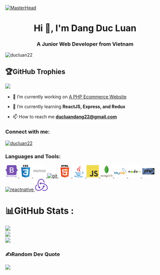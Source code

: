 [![MasterHead](http://propulsive.in/assets/img/service-icon/web.gif)](https://rishavchanda.io)
<h1 align="center">Hi 👋, I'm Dang Duc Luan</h1>
<h3 align="center">A Junior Web Developer from Vietnam</h3>

<p align="left"> <img src="https://komarev.com/ghpvc/?username=ducluan22&label=Profile%20views&color=0e75b6&style=flat" alt="ducluan22" /> </p>

## 🏆GitHub Trophies
![](https://github-profile-trophy.vercel.app/?username=Ducluan22&theme=gruvbox&no-frame=false&no-bg=false&margin-w=4)

- 🔭 I’m currently working on [A PHP Ecommerce Website](https://github.com/DucLuan22/ecommerce_website)

- 🌱 I’m currently learning **ReactJS, Express, and Redux**

- 📫 How to reach me **ducluandang22@gmail.com**

<h3 align="left">Connect with me:</h3>
<p align="left">
<a href="https://fb.com/ducluan22" target="blank"><img align="center" src="https://raw.githubusercontent.com/rahuldkjain/github-profile-readme-generator/master/src/images/icons/Social/facebook.svg" alt="ducluan22" height="30" width="40" /></a>
</p>

<h3 align="left">Languages and Tools:</h3>
<p align="left"> <a href="https://getbootstrap.com" target="_blank" rel="noreferrer"> <img src="https://raw.githubusercontent.com/devicons/devicon/master/icons/bootstrap/bootstrap-plain-wordmark.svg" alt="bootstrap" width="40" height="40"/> </a> <a href="https://www.w3schools.com/css/" target="_blank" rel="noreferrer"> <img src="https://raw.githubusercontent.com/devicons/devicon/master/icons/css3/css3-original-wordmark.svg" alt="css3" width="40" height="40"/> </a> <a href="https://expressjs.com" target="_blank" rel="noreferrer"> <img src="https://raw.githubusercontent.com/devicons/devicon/master/icons/express/express-original-wordmark.svg" alt="express" width="40" height="40"/> </a> <a href="https://git-scm.com/" target="_blank" rel="noreferrer"> <img src="https://www.vectorlogo.zone/logos/git-scm/git-scm-icon.svg" alt="git" width="40" height="40"/> </a> <a href="https://www.w3.org/html/" target="_blank" rel="noreferrer"> <img src="https://raw.githubusercontent.com/devicons/devicon/master/icons/html5/html5-original-wordmark.svg" alt="html5" width="40" height="40"/> </a> <a href="https://www.java.com" target="_blank" rel="noreferrer"> <img src="https://raw.githubusercontent.com/devicons/devicon/master/icons/java/java-original.svg" alt="java" width="40" height="40"/> </a> <a href="https://developer.mozilla.org/en-US/docs/Web/JavaScript" target="_blank" rel="noreferrer"> <img src="https://raw.githubusercontent.com/devicons/devicon/master/icons/javascript/javascript-original.svg" alt="javascript" width="40" height="40"/> </a> <a href="https://www.mongodb.com/" target="_blank" rel="noreferrer"> <img src="https://raw.githubusercontent.com/devicons/devicon/master/icons/mongodb/mongodb-original-wordmark.svg" alt="mongodb" width="40" height="40"/> </a> <a href="https://www.mysql.com/" target="_blank" rel="noreferrer"> <img src="https://raw.githubusercontent.com/devicons/devicon/master/icons/mysql/mysql-original-wordmark.svg" alt="mysql" width="40" height="40"/> </a> <a href="https://nodejs.org" target="_blank" rel="noreferrer"> <img src="https://raw.githubusercontent.com/devicons/devicon/master/icons/nodejs/nodejs-original-wordmark.svg" alt="nodejs" width="40" height="40"/> </a> <a href="https://www.php.net" target="_blank" rel="noreferrer"> <img src="https://raw.githubusercontent.com/devicons/devicon/master/icons/php/php-original.svg" alt="php" width="40" height="40"/> </a> <a href="https://reactnative.dev/" target="_blank" rel="noreferrer"> <img src="https://reactnative.dev/img/header_logo.svg" alt="reactnative" width="40" height="40"/> </a> <a href="https://redux.js.org" target="_blank" rel="noreferrer"> <img src="https://raw.githubusercontent.com/devicons/devicon/master/icons/redux/redux-original.svg" alt="redux" width="40" height="40"/> </a> </p>

# 📊GitHub Stats :
![](https://github-readme-stats.vercel.app/api?username=Ducluan22&theme=gruvbox&hide_border=false&include_all_commits=false&count_private=false)<br/>
![](https://github-readme-streak-stats.herokuapp.com/?user=Ducluan22&theme=gruvbox&hide_border=false)<br/>
![](https://github-readme-stats.vercel.app/api/top-langs/?username=Ducluan22&theme=gruvbox&hide_border=false&include_all_commits=false&count_private=false&layout=compact)
### ✍️Random Dev Quote
![](https://quotes-github-readme.vercel.app/api?type=horizontal&theme=gruvbox)

